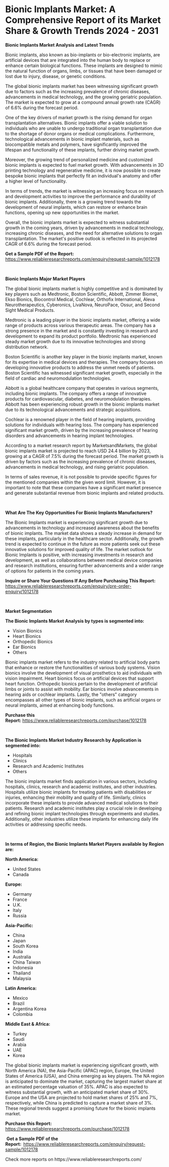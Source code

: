 <p><h1>Bionic Implants Market: A Comprehensive Report of its Market Share & Growth Trends 2024 - 2031</h1></p><p><strong>Bionic Implants Market Analysis and Latest Trends</strong></p>
<p><p>Bionic implants, also known as bio-implants or bio-electronic implants, are artificial devices that are integrated into the human body to replace or enhance certain biological functions. These implants are designed to mimic the natural function of organs, limbs, or tissues that have been damaged or lost due to injury, disease, or genetic conditions.</p><p>The global bionic implants market has been witnessing significant growth due to factors such as the increasing prevalence of chronic diseases, advancements in medical technology, and the growing geriatric population. The market is expected to grow at a compound annual growth rate (CAGR) of 6.6% during the forecast period.</p><p>One of the key drivers of market growth is the rising demand for organ transplantation alternatives. Bionic implants offer a viable solution to individuals who are unable to undergo traditional organ transplantation due to the shortage of donor organs or medical complications. Furthermore, technological advancements in bionic implant materials, such as biocompatible metals and polymers, have significantly improved the lifespan and functionality of these implants, further driving market growth.</p><p>Moreover, the growing trend of personalized medicine and customized bionic implants is expected to fuel market growth. With advancements in 3D printing technology and regenerative medicine, it is now possible to create bespoke bionic implants that perfectly fit an individual's anatomy and offer a higher level of functionality.</p><p>In terms of trends, the market is witnessing an increasing focus on research and development activities to improve the performance and durability of bionic implants. Additionally, there is a growing trend towards the development of neural implants, which can restore or enhance brain functions, opening up new opportunities in the market.</p><p>Overall, the bionic implants market is expected to witness substantial growth in the coming years, driven by advancements in medical technology, increasing chronic diseases, and the need for alternative solutions to organ transplantation. The market's positive outlook is reflected in its projected CAGR of 6.6% during the forecast period.</p></p>
<p><strong>Get a Sample PDF of the Report:&nbsp;</strong> <a href="https://www.reliableresearchreports.com/enquiry/request-sample/1012178">https://www.reliableresearchreports.com/enquiry/request-sample/1012178</a></p>
<p>&nbsp;</p>
<p><strong>Bionic Implants Major Market Players</strong></p>
<p><p>The global bionic implants market is highly competitive and is dominated by key players such as Medtronic, Boston Scientific, Abbott, Zimmer Biomet, Ekso Bionics, Biocontrol Medical, Cochlear, Orthofix International, Aleva Neurotherapeutics, Cyberonics, LivaNova, NeuroPace, Ossur, and Second Sight Medical Products.</p><p>Medtronic is a leading player in the bionic implants market, offering a wide range of products across various therapeutic areas. The company has a strong presence in the market and is constantly investing in research and development to expand its product portfolio. Medtronic has experienced steady market growth due to its innovative technologies and strong distribution network.</p><p>Boston Scientific is another key player in the bionic implants market, known for its expertise in medical devices and therapies. The company focuses on developing innovative products to address the unmet needs of patients. Boston Scientific has witnessed significant market growth, especially in the field of cardiac and neuromodulation technologies.</p><p>Abbott is a global healthcare company that operates in various segments, including bionic implants. The company offers a range of innovative products for cardiovascular, diabetes, and neuromodulation therapies. Abbott has been experiencing robust growth in the bionic implants market due to its technological advancements and strategic acquisitions.</p><p>Cochlear is a renowned player in the field of hearing implants, providing solutions for individuals with hearing loss. The company has experienced significant market growth, driven by the increasing prevalence of hearing disorders and advancements in hearing implant technologies.</p><p>According to a market research report by MarketsandMarkets, the global bionic implants market is projected to reach USD 24.4 billion by 2023, growing at a CAGR of 7.5% during the forecast period. The market growth is driven by factors such as the increasing prevalence of chronic diseases, advancements in medical technology, and rising geriatric population.</p><p>In terms of sales revenue, it is not possible to provide specific figures for the mentioned companies within the given word limit. However, it is important to note that these companies have a significant market presence and generate substantial revenue from bionic implants and related products.</p></p>
<p>&nbsp;</p>
<p><strong>What Are The Key Opportunities For Bionic Implants Manufacturers?</strong></p>
<p><p>The Bionic Implants market is experiencing significant growth due to advancements in technology and increased awareness about the benefits of bionic implants. The market data shows a steady increase in demand for these implants, particularly in the healthcare sector. Additionally, the growth trend is expected to continue in the future as more patients seek out these innovative solutions for improved quality of life. The market outlook for Bionic Implants is positive, with increasing investments in research and development, as well as collaborations between medical device companies and research institutions, ensuring further advancements and a wider range of options for patients in the coming years.</p></p>
<p><strong>Inquire or Share Your Questions If Any Before Purchasing This Report:</strong> <a href="https://www.reliableresearchreports.com/enquiry/pre-order-enquiry/1012178">https://www.reliableresearchreports.com/enquiry/pre-order-enquiry/1012178</a></p>
<p>&nbsp;</p>
<p><strong>Market Segmentation</strong></p>
<p><strong>The Bionic Implants Market Analysis by types is segmented into:</strong></p>
<p><ul><li>Vision Bionics</li><li>Heart Bionics</li><li>Orthopedic Bionics</li><li>Ear Bionics</li><li>Others</li></ul></p>
<p><p>Bionic implants market refers to the industry related to artificial body parts that enhance or restore the functionalities of various body systems. Vision bionics involve the development of visual prosthetics to aid individuals with vision impairment. Heart bionics focus on artificial devices that support heart function. Orthopedic bionics pertain to the development of artificial limbs or joints to assist with mobility. Ear bionics involve advancements in hearing aids or cochlear implants. Lastly, the "others" category encompasses all other types of bionic implants, such as artificial organs or neural implants, aimed at enhancing body functions.</p></p>
<p><strong>Purchase this Report:&nbsp;</strong><a href="https://www.reliableresearchreports.com/purchase/1012178">https://www.reliableresearchreports.com/purchase/1012178</a></p>
<p>&nbsp;</p>
<p><strong>The Bionic Implants Market Industry Research by Application is segmented into:</strong></p>
<p><ul><li>Hospitals</li><li>Clinics</li><li>Research and Academic Institutes</li><li>Others</li></ul></p>
<p><p>The bionic implants market finds application in various sectors, including hospitals, clinics, research and academic institutes, and other industries. Hospitals utilize bionic implants for treating patients with disabilities or injuries, enhancing their mobility and quality of life. Similarly, clinics incorporate these implants to provide advanced medical solutions to their patients. Research and academic institutes play a crucial role in developing and refining bionic implant technologies through experiments and studies. Additionally, other industries utilize these implants for enhancing daily life activities or addressing specific needs.</p></p>
<p>&nbsp;</p>
<p><strong>In terms of Region, the Bionic Implants Market Players available by Region are:</strong></p>
<p>
    <p> <strong> North America: </strong>
        <ul>
            <li>United States</li>
            <li>Canada</li>
        </ul>
        </p> 
    <p> <strong> Europe: </strong>
        <ul>
            <li>Germany</li>
            <li>France</li>
            <li>U.K.</li>
            <li>Italy</li>
            <li>Russia</li>
        </ul>
        </p> 
    <p> <strong> Asia-Pacific: </strong>
        <ul>
            <li>China</li>
            <li>Japan</li>
            <li>South Korea</li>
            <li>India</li>
            <li>Australia</li>
            <li>China Taiwan</li>
            <li>Indonesia</li>
            <li>Thailand</li>
            <li>Malaysia</li>
        </ul>
        </p> 
    <p> <strong> Latin America: </strong>
        <ul>
            <li>Mexico</li>
            <li>Brazil</li>
            <li>Argentina Korea</li>
            <li>Colombia</li>
        </ul>
        </p> 
    <p> <strong> Middle East & Africa: </strong>
        <ul>
            <li>Turkey</li>
            <li>Saudi</li>
            <li>Arabia</li>
            <li>UAE</li>
            <li>Korea</li>
        </ul>
    </p>
    </p>
<p><p>The global bionic implants market is experiencing significant growth, with North America (NA), the Asia-Pacific (APAC) region, Europe, the United States of America (USA), and China emerging as key players. The NA region is anticipated to dominate the market, capturing the largest market share at an estimated percentage valuation of 35%. APAC is also expected to witness substantial growth, with an anticipated market share of 30%. Europe and the USA are projected to hold market shares of 25% and 7%, respectively, while China is predicted to capture a market share of 3%. These regional trends suggest a promising future for the bionic implants market.</p></p>
<p><strong>Purchase this Report: </strong><a href="https://www.reliableresearchreports.com/purchase/1012178">https://www.reliableresearchreports.com/purchase/1012178</a></p>
<p>&nbsp;<strong>Get a Sample PDF of the Report:&nbsp;&nbsp;</strong><a href="https://www.reliableresearchreports.com/enquiry/request-sample/1012178">https://www.reliableresearchreports.com/enquiry/request-sample/1012178</a></p>
<p><strong></strong></p>
<p>Check more reports on https://www.reliableresearchreports.com/</p>